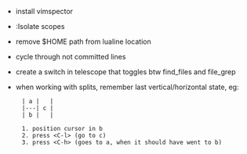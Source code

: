 - install vimspector

- :Isolate scopes

- remove $HOME path from lualine location

- cycle through not committed lines

- create a switch in telescope that toggles btw find_files and file_grep

- when working with splits, remember last vertical/horizontal state, eg:

```
     | a |   |
     |---| c |
     | b |   |
     
     1. position cursor in b
     2. press <C-l> (go to c)
     3. press <C-h> (goes to a, when it should have went to b)
```
